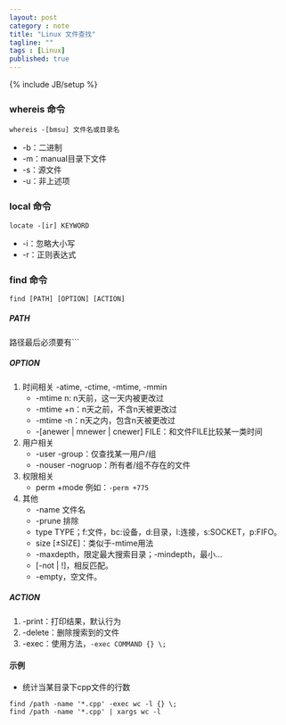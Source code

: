 ```yaml
---
layout: post
category : note
title: "Linux 文件查找"
tagline: ""
tags : [Linux]
published: true
---
```

{% include JB/setup %}

### whereis 命令

```
whereis -[bmsu] 文件名或目录名
```

- -b：二进制
- -m：manual目录下文件
- -s：源文件
- -u：非上述项

### local 命令

```
locate -[ir] KEYWORD
```

- -i：忽略大小写
- -r：正则表达式

### find 命令

```
find [PATH] [OPTION] [ACTION]
```

##### PATH

路径最后必须要有`\``

##### OPTION

1. 时间相关 -atime, -ctime, -mtime, -mmin
    - -mtime n: n天前，这一天内被更改过
    - -mtime +n：n天之前，不含n天被更改过
    - -mtime -n：n天之内，包含n天被更改过
    - -[anewer | mnewer | cnewer] FILE：和文件FILE比较某一类时间
2. 用户相关
    - -user -group：仅查找某一用户/组
    - -nouser -nogruop：所有者/组不存在的文件
3. 权限相关
    - perm +mode 例如：`-perm +775`
4. 其他
    - -name 文件名
    - -prune 排除
    - type TYPE；f:文件，bc:设备，d:目录，l:连接，s:SOCKET，p:FIFO。
    - size [±SIZE]：类似于-mtime用法
    - -maxdepth，限定最大搜索目录；-mindepth，最小...
    - [-not | !]，相反匹配。
    - -empty，空文件。

##### ACTION
1. -print：打印结果，默认行为
2. -delete：删除搜索到的文件
3. -exec：使用方法，`-exec COMMAND {} \;`



#### 示例
- 统计当某目录下cpp文件的行数

```
find /path -name '*.cpp' -exec wc -l {} \;
find /path -name '*.cpp' | xargs wc -l
```


















